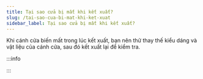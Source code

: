 ```yaml
---
title: Tại sao cửa bị mất khi kết xuất?
slug: /tai-sao-cua-bi-mat-khi-ket-xuat
sidebar_label: Tại sao cửa bị mất khi kết xuất?
---
```


Khi cánh cửa biến mất trong lúc kết xuất, bạn nên thử thay thế kiểu dáng và vật liệu của cánh cửa, sau đó kết xuất lại để kiểm tra.

:::info

:::